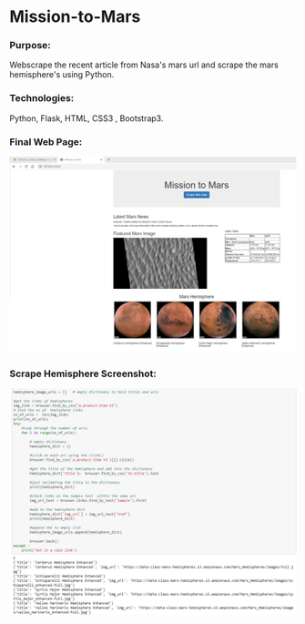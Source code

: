 # Mission-to-Mars
### Purpose:
Webscrape the recent article from Nasa's mars url and scrape the mars hemisphere's using Python.

### Technologies:
Python, Flask, HTML, CSS3 , Bootstrap3.

### Final Web Page:
![MissionToMars](/images/mission_to_mars_webpage.png) <br/>

### Scrape Hemisphere Screenshot:
![Mars Hemisphere](/images/scarpe_hemispheres.png) <br/>

